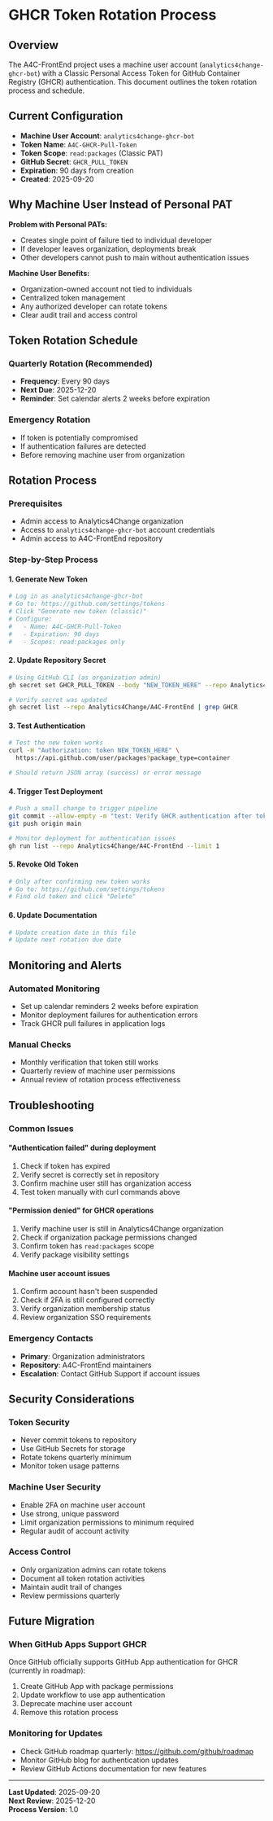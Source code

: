 # GHCR Token Rotation Process

## Overview

The A4C-FrontEnd project uses a machine user account (`analytics4change-ghcr-bot`) with a Classic Personal Access Token for GitHub Container Registry (GHCR) authentication. This document outlines the token rotation process and schedule.

## Current Configuration

- **Machine User Account**: `analytics4change-ghcr-bot`
- **Token Name**: `A4C-GHCR-Pull-Token`
- **Token Scope**: `read:packages` (Classic PAT)
- **GitHub Secret**: `GHCR_PULL_TOKEN`
- **Expiration**: 90 days from creation
- **Created**: 2025-09-20

## Why Machine User Instead of Personal PAT

**Problem with Personal PATs:**
- Creates single point of failure tied to individual developer
- If developer leaves organization, deployments break
- Other developers cannot push to main without authentication issues

**Machine User Benefits:**
- Organization-owned account not tied to individuals
- Centralized token management
- Any authorized developer can rotate tokens
- Clear audit trail and access control

## Token Rotation Schedule

### **Quarterly Rotation (Recommended)**
- **Frequency**: Every 90 days
- **Next Due**: 2025-12-20
- **Reminder**: Set calendar alerts 2 weeks before expiration

### **Emergency Rotation**
- If token is potentially compromised
- If authentication failures are detected
- Before removing machine user from organization

## Rotation Process

### Prerequisites
- Admin access to Analytics4Change organization
- Access to `analytics4change-ghcr-bot` account credentials
- Admin access to A4C-FrontEnd repository

### Step-by-Step Process

#### 1. Generate New Token
```bash
# Log in as analytics4change-ghcr-bot
# Go to: https://github.com/settings/tokens
# Click "Generate new token (classic)"
# Configure:
#   - Name: A4C-GHCR-Pull-Token
#   - Expiration: 90 days
#   - Scopes: read:packages only
```

#### 2. Update Repository Secret
```bash
# Using GitHub CLI (as organization admin)
gh secret set GHCR_PULL_TOKEN --body "NEW_TOKEN_HERE" --repo Analytics4Change/A4C-FrontEnd

# Verify secret was updated
gh secret list --repo Analytics4Change/A4C-FrontEnd | grep GHCR
```

#### 3. Test Authentication
```bash
# Test the new token works
curl -H "Authorization: token NEW_TOKEN_HERE" \
  https://api.github.com/user/packages?package_type=container

# Should return JSON array (success) or error message
```

#### 4. Trigger Test Deployment
```bash
# Push a small change to trigger pipeline
git commit --allow-empty -m "test: Verify GHCR authentication after token rotation"
git push origin main

# Monitor deployment for authentication issues
gh run list --repo Analytics4Change/A4C-FrontEnd --limit 1
```

#### 5. Revoke Old Token
```bash
# Only after confirming new token works
# Go to: https://github.com/settings/tokens
# Find old token and click "Delete"
```

#### 6. Update Documentation
```bash
# Update creation date in this file
# Update next rotation due date
```

## Monitoring and Alerts

### Automated Monitoring
- Set up calendar reminders 2 weeks before expiration
- Monitor deployment failures for authentication errors
- Track GHCR pull failures in application logs

### Manual Checks
- Monthly verification that token still works
- Quarterly review of machine user permissions
- Annual review of rotation process effectiveness

## Troubleshooting

### Common Issues

#### "Authentication failed" during deployment
1. Check if token has expired
2. Verify secret is correctly set in repository
3. Confirm machine user still has organization access
4. Test token manually with curl commands above

#### "Permission denied" for GHCR operations
1. Verify machine user is still in Analytics4Change organization
2. Check if organization package permissions changed
3. Confirm token has `read:packages` scope
4. Verify package visibility settings

#### Machine user account issues
1. Confirm account hasn't been suspended
2. Check if 2FA is still configured correctly
3. Verify organization membership status
4. Review organization SSO requirements

### Emergency Contacts
- **Primary**: Organization administrators
- **Repository**: A4C-FrontEnd maintainers
- **Escalation**: Contact GitHub Support if account issues

## Security Considerations

### Token Security
- Never commit tokens to repository
- Use GitHub Secrets for storage
- Rotate tokens quarterly minimum
- Monitor token usage patterns

### Machine User Security
- Enable 2FA on machine user account
- Use strong, unique password
- Limit organization permissions to minimum required
- Regular audit of account activity

### Access Control
- Only organization admins can rotate tokens
- Document all token rotation activities
- Maintain audit trail of changes
- Review permissions quarterly

## Future Migration

### When GitHub Apps Support GHCR
Once GitHub officially supports GitHub App authentication for GHCR (currently in roadmap):
1. Create GitHub App with package permissions
2. Update workflow to use app authentication
3. Deprecate machine user account
4. Remove this rotation process

### Monitoring for Updates
- Check GitHub roadmap quarterly: https://github.com/github/roadmap
- Monitor GitHub blog for authentication updates
- Review GitHub Actions documentation for new features

---

**Last Updated**: 2025-09-20  
**Next Review**: 2025-12-20  
**Process Version**: 1.0